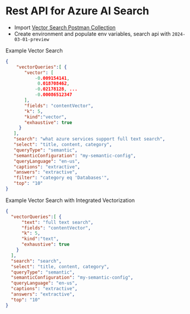 # Rest API for Azure AI Search 

 - Import [Vector Search Postman Collection](./Vector%20Search%20QuickStart.postman_collection.json)
 - Create environment and populate  env variables, search api with `2024-03-01-preview`


 Example Vector Search

 ```json
 {
     "vectorQueries":[ {
        "vector": [
            -0.009154141,
             0.018708462,
            -0.02178128, ...
            -0.00086512347
        ],
        "fields": "contentVector",
        "k": 5,
        "kind":"vector",
        "exhaustive": true
      }
    ],
    "search": "what azure services support full text search",
    "select": "title, content, category",
    "queryType": "semantic",
    "semanticConfiguration": "my-semantic-config",
    "queryLanguage": "en-us",
    "captions": "extractive",
    "answers": "extractive",
    "filter": "category eq 'Databases'",
    "top": "10"
}
 ```


  Example Vector Search with Integrated Vectorization

  ```json
  {
    "vectorQueries":[ {
        "text": "full text search",
        "fields": "contentVector",
        "k": 5,
        "kind":"text",
        "exhaustive": true
      }
    ],
    "search": "search",
    "select": "title, content, category",
    "queryType": "semantic",
    "semanticConfiguration": "my-semantic-config",
    "queryLanguage": "en-us",
    "captions": "extractive",
    "answers": "extractive",
    "top": "10"
}
  ```
